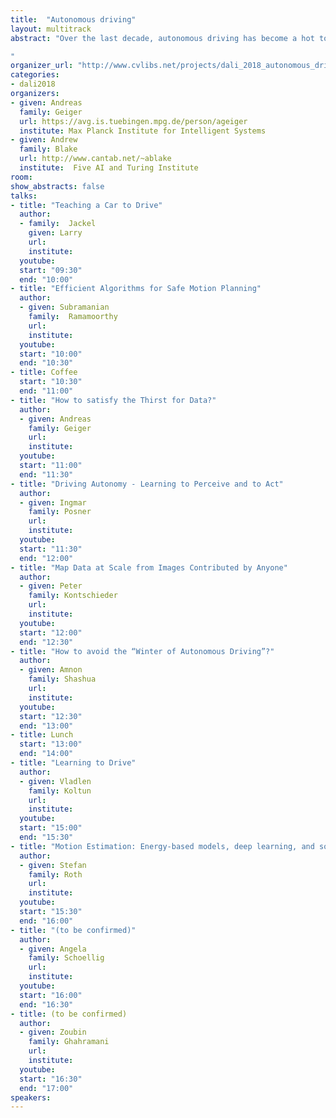 ```yaml
---
title:  "Autonomous driving"
layout: multitrack
abstract: "Over the last decade, autonomous driving has become a hot topic both in academia and industry. This workshop fosters discussion on this topic amongst leading experts in this field: What are the challenges to be addressed for fully autonomous driving in general situations? What are the difficulties in perception, navigation, decision making and AI and how can we overcome them? Which techniques are most promising? Which is the most promising route to autonomous driving? Is autonomous driving an AI complete problem? Which sensors are needed and how can we overcome challenging weather conditions and tackle rare events? When will autonomous cars be ready?

"
organizer_url: "http://www.cvlibs.net/projects/dali_2018_autonomous_driving/"
categories:
- dali2018
organizers:
- given: Andreas 
  family: Geiger
  url: https://avg.is.tuebingen.mpg.de/person/ageiger
  institute: Max Planck Institute for Intelligent Systems
- given: Andrew
  family: Blake
  url: http://www.cantab.net/~ablake
  institute:  Five AI and Turing Institute
room: 
show_abstracts: false
talks:
- title: "Teaching a Car to Drive"
  author: 
  - family:  Jackel
    given: Larry
    url: 
    institute: 
  youtube: 
  start: "09:30"
  end: "10:00" 
- title: "Efficient Algorithms for Safe Motion Planning"
  author:
  - given: Subramanian 
    family:  Ramamoorthy
    url: 
    institute: 
  youtube: 
  start: "10:00"
  end: "10:30" 
- title: Coffee
  start: "10:30"
  end: "11:00"
- title: "How to satisfy the Thirst for Data?"
  author: 
  - given: Andreas 
    family: Geiger
    url: 
    institute: 
  youtube: 
  start: "11:00"
  end: "11:30" 
- title: "Driving Autonomy - Learning to Perceive and to Act"
  author: 
  - given: Ingmar 
    family: Posner
    url: 
    institute: 
  youtube: 
  start: "11:30"
  end: "12:00" 
- title: "Map Data at Scale from Images Contributed by Anyone"
  author: 
  - given: Peter  
    family: Kontschieder
    url: 
    institute: 
  youtube: 
  start: "12:00"
  end: "12:30" 
- title: "How to avoid the “Winter of Autonomous Driving”?"
  author: 
  - given: Amnon   
    family: Shashua
    url: 
    institute: 
  youtube: 
  start: "12:30"
  end: "13:00"
- title: Lunch
  start: "13:00"
  end: "14:00"
- title: "Learning to Drive"
  author: 
  - given: Vladlen   
    family: Koltun
    url: 
    institute: 
  youtube: 
  start: "15:00"
  end: "15:30"
- title: "Motion Estimation: Energy-based models, deep learning, and something in between"
  author:
  - given: Stefan 
    family: Roth
    url: 
    institute: 
  youtube: 
  start: "15:30"
  end: "16:00"
- title: "(to be confirmed)"
  author:
  - given: Angela  
    family: Schoellig
    url: 
    institute: 
  youtube: 
  start: "16:00"
  end: "16:30"
- title: (to be confirmed)
  author:
  - given: Zoubin
    family: Ghahramani
    url: 
    institute: 
  youtube: 
  start: "16:30"
  end: "17:00"
speakers:
---
```

